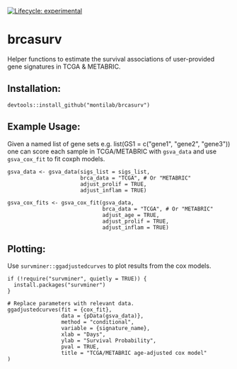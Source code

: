 <!-- badges: start -->
[![Lifecycle: experimental](https://img.shields.io/badge/lifecycle-experimental-orange.svg)](https://lifecycle.r-lib.org/articles/stages.html#experimental)
<!-- badges: end -->

# brcasurv

Helper functions to estimate the survival associations of user-provided gene signatures in TCGA & METABRIC.

## Installation:
```
devtools::install_github("montilab/brcasurv")
```

## Example Usage:

Given a named list of gene sets e.g. list(GS1 = c("gene1", "gene2", "gene3")) one can score each sample in TCGA/METABRIC with `gsva_data` and use `gsva_cox_fit` to fit coxph models.

```
gsva_data <- gsva_data(sigs_list = sigs_list, 
                       brca_data = "TCGA", # Or "METABRIC"
                       adjust_prolif = TRUE, 
                       adjust_inflam = TRUE)

gsva_cox_fits <- gsva_cox_fit(gsva_data,
                              brca_data = "TCGA", # Or "METABRIC"
                              adjust_age = TRUE,
                              adjust_prolif = TRUE,
                              adjust_inflam = TRUE)
```

## Plotting:

Use `survminer::ggadjustedcurves` to plot results from the cox models.

```
if (!require("survminer", quietly = TRUE)) {
  install.packages("survminer")
}

# Replace parameters with relevant data.
ggadjustedcurves(fit = {cox_fit},
                 data = {pData(gsva_data)},
                 method = "conditional",
                 variable = {signature_name},
                 xlab = "Days",
                 ylab = "Survival Probability",
                 pval = TRUE,
                 title = "TCGA/METABRIC age-adjusted cox model"
)
```
